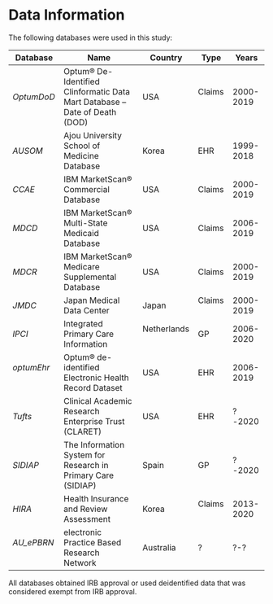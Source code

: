 # Data Information #

The following databases were used in this study:

| Database       | Name | Country  | Type | Years
|--------|----------|-----|-----|-----|
| *OptumDoD* | Optum® De-Identified Clinformatic Data Mart Database – Date of Death (DOD) &nbsp; &nbsp;  | USA &nbsp; &nbsp; | Claims &nbsp; &nbsp; | 2000-2019 |
| *AUSOM* &nbsp; &nbsp; | Ajou University School of Medicine Database | Korea &nbsp; &nbsp; | EHR &nbsp; &nbsp; | 1999-2018 |
| *CCAE* &nbsp; &nbsp; | IBM MarketScan® Commercial Database &nbsp; &nbsp; | USA &nbsp; &nbsp; | Claims | 2000-2019 |
| *MDCD* &nbsp; &nbsp; | IBM MarketScan® Multi-State Medicaid Database &nbsp; &nbsp;  | USA &nbsp; &nbsp; | Claims | 2006-2019 |
| *MDCR* &nbsp; &nbsp; | IBM MarketScan® Medicare Supplemental Database &nbsp; &nbsp;  | USA &nbsp; &nbsp; | Claims | 2000-2019 |
| *JMDC* &nbsp; &nbsp; | Japan Medical Data Center &nbsp; &nbsp; | Japan &nbsp; &nbsp; | Claims &nbsp; &nbsp; | 2000-2019 |
| *IPCI* &nbsp; &nbsp; | Integrated Primary Care Information | Netherlands &nbsp; &nbsp; | GP &nbsp; &nbsp; | 2006-2020 |
| *optumEhr* &nbsp; &nbsp; | Optum® de-identified Electronic Health Record Dataset &nbsp; &nbsp;  | USA | EHR &nbsp; &nbsp; | 2006-2019 |
| *Tufts* &nbsp; &nbsp; | Clinical Academic Research Enterprise Trust (CLARET) | USA &nbsp; &nbsp; | EHR &nbsp; &nbsp; | ?-2020 |
| *SIDIAP* &nbsp; &nbsp; | The Information System for Research in Primary Care (SIDIAP) | Spain &nbsp; &nbsp; | GP &nbsp; &nbsp; | ?-2020 |
| *HIRA* &nbsp; &nbsp; | Health Insurance and Review Assessment | Korea &nbsp; &nbsp; | Claims &nbsp; &nbsp; | 2013-2020 |
| *AU_ePBRN* &nbsp; &nbsp; |  electronic Practice Based Research Network | Australia &nbsp; &nbsp; | ? | ?-? |


All databases obtained IRB approval or used deidentified data that was considered exempt from IRB approval.
